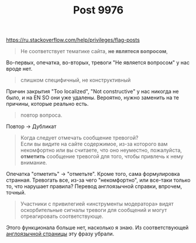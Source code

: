 ﻿---
title: "Post 9976"
se.owner.user_id: 240512
se.owner.display_name: "MSDN.WhiteKnight"
se.owner.link: "https://ru.meta.stackoverflow.com/users/240512/msdn-whiteknight"
se.link: "https://ru.meta.stackoverflow.com/q/9976"
se.post_id: 9976
se.post_type: question
se.score: 5
---
<p><a href="https://ru.stackoverflow.com/help/privileges/flag-posts">https://ru.stackoverflow.com/help/privileges/flag-posts</a></p>

<blockquote>
  <p>Не соответствует тематике сайта, <strong>не являтеся вопросом</strong>,</p>
</blockquote>

<p>Во-первых, опечатка, во-вторых, тревоги "Не является вопросом" у нас вроде нет.</p>

<blockquote>
  <p>слишком специфичный, не конструктивный</p>
</blockquote>

<p>Причин закрытия "Too localized", "Not constructive" у нас никогда не было, и на EN SO они уже удалены. Вероятно, нужно заменить на те причины, которые реально есть.</p>

<blockquote>
  <p>повтор вопроса.</p>
</blockquote>

<p>Повтор -> Дубликат</p>

<blockquote>
  <p>Когда следует отмечать сообщение тревогой?<br>
  Если вы видите на сайте содержимое, из-за которого вам некомфортно или вы считаете, что оно неуместно, пожалуйста, <strong>отметить</strong> сообщение тревогой для того, чтобы привлечь к нему внимание.</p>
</blockquote>

<p>Опечатка "отметить" -> "отметьте". Кроме того, сама формулировка странная. Тревогать все, из-за чего "некомфортно", или все-таки только то, что нарушает правила? Перевод англоязычной справки, впрочем, точный.</p>

<blockquote>
  <p>Участники с привилегией «инструменты модератора» видят оскорбительные сигналы тревоги для сообщений и могут отреагировать соответствующе.</p>
</blockquote>

<p>Этого функционала больше нет, насколько я знаю. Из соответствующей <a href="https://stackoverflow.com/help/privileges/flag-posts">англоязычной страницы</a> эту фразу убрали.</p>
